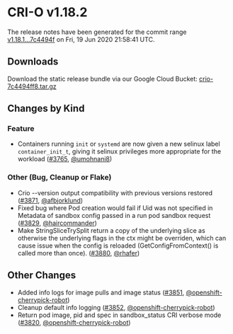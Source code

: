 # CRI-O v1.18.2

The release notes have been generated for the commit range
[v1.18.1...7c4494f](https://github.com/cri-o/cri-o/compare/v1.18.1...7c4494ff818e253beb48585b1f49142a69cf6f5c) on Fri, 19 Jun 2020 21:58:41 UTC.

## Downloads

Download the static release bundle via our Google Cloud Bucket:
[crio-7c4494ff8.tar.gz][0]

[0]: https://storage.googleapis.com/k8s-conform-cri-o/artifacts/crio-7c4494ff8.tar.gz

## Changes by Kind

### Feature

- Containers running `init` or `systemd` are now given a new selinux label `container_init_t`, giving it selinux privileges more appropriate for the workload ([#3765](https://github.com/cri-o/cri-o/pull/3765), [@umohnani8](https://github.com/umohnani8))

### Other (Bug, Cleanup or Flake)

- Crio --version output compatibility with previous versions restored ([#3871](https://github.com/cri-o/cri-o/pull/3871), [@afbjorklund](https://github.com/afbjorklund))
- Fixed bug where Pod creation would fail if Uid was not specified in Metadata of sandbox config passed in a run pod sandbox request ([#3829](https://github.com/cri-o/cri-o/pull/3829), [@haircommander](https://github.com/haircommander))
- Make StringSliceTrySplit return a copy of the underlying slice as otherwise the underlying flags in the ctx might be overriden, which can cause issue when the config is reloaded (GetConfigFromContext() is called more than once). ([#3880](https://github.com/cri-o/cri-o/pull/3880), [@rhafer](https://github.com/rhafer))



## Other Changes

- Added info logs for image pulls and image status ([#3851](https://github.com/cri-o/cri-o/pull/3851), [@openshift-cherrypick-robot](https://github.com/openshift-cherrypick-robot))
- Cleanup default info logging ([#3852](https://github.com/cri-o/cri-o/pull/3852), [@openshift-cherrypick-robot](https://github.com/openshift-cherrypick-robot))
- Return pod image, pid and spec in sandbox_status CRI verbose mode ([#3820](https://github.com/cri-o/cri-o/pull/3820), [@openshift-cherrypick-robot](https://github.com/openshift-cherrypick-robot))